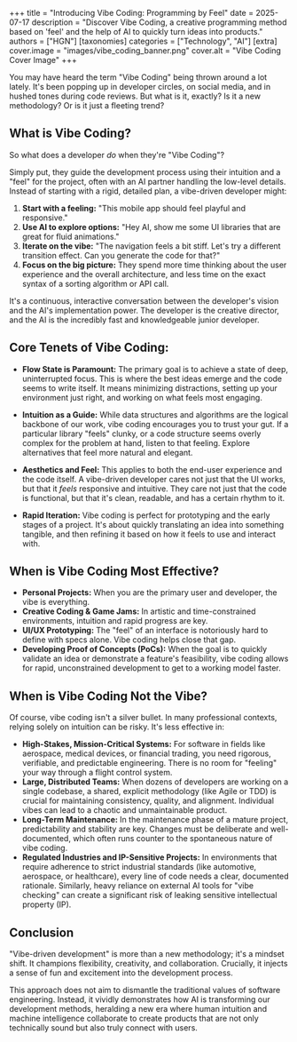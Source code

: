 +++
title = "Introducing Vibe Coding: Programming by Feel"
date = 2025-07-17
description = "Discover Vibe Coding, a creative programming method based on 'feel' and the help of AI to quickly turn ideas into products."
authors = ["HGN"]
[taxonomies]
categories = ["Technology", "AI"]
[extra]
cover.image = "images/vibe_coding_banner.png"
cover.alt = "Vibe Coding Cover Image"
+++

You may have heard the term "Vibe Coding" being thrown around a lot lately. It's been popping up in developer circles, on social media, and in hushed tones during code reviews. But what is it, exactly? Is it a new methodology? Or is it just a fleeting trend?

## What is Vibe Coding?

So what does a developer *do* when they're "Vibe Coding"?

Simply put, they guide the development process using their intuition and a "feel" for the project, often with an AI partner handling the low-level details. Instead of starting with a rigid, detailed plan, a vibe-driven developer might:

1.  **Start with a feeling:** "This mobile app should feel playful and responsive."
2.  **Use AI to explore options:** "Hey AI, show me some UI libraries that are great for fluid animations."
3.  **Iterate on the vibe:** "The navigation feels a bit stiff. Let's try a different transition effect. Can you generate the code for that?"
4.  **Focus on the big picture:** They spend more time thinking about the user experience and the overall architecture, and less time on the exact syntax of a sorting algorithm or API call.

It's a continuous, interactive conversation between the developer's vision and the AI's implementation power. The developer is the creative director, and the AI is the incredibly fast and knowledgeable junior developer.

## Core Tenets of Vibe Coding:

- **Flow State is Paramount:** The primary goal is to achieve a state of deep, uninterrupted focus. This is where the best ideas emerge and the code seems to write itself. It means minimizing distractions, setting up your environment just right, and working on what feels most engaging.

- **Intuition as a Guide:** While data structures and algorithms are the logical backbone of our work, vibe coding encourages you to trust your gut. If a particular library "feels" clunky, or a code structure seems overly complex for the problem at hand, listen to that feeling. Explore alternatives that feel more natural and elegant.

- **Aesthetics and Feel:** This applies to both the end-user experience and the code itself. A vibe-driven developer cares not just that the UI works, but that it *feels* responsive and intuitive. They care not just that the code is functional, but that it's clean, readable, and has a certain rhythm to it.

- **Rapid Iteration:** Vibe coding is perfect for prototyping and the early stages of a project. It's about quickly translating an idea into something tangible, and then refining it based on how it feels to use and interact with.

## When is Vibe Coding Most Effective?

- **Personal Projects:** When you are the primary user and developer, the vibe is everything.
- **Creative Coding & Game Jams:** In artistic and time-constrained environments, intuition and rapid progress are key.
- **UI/UX Prototyping:** The "feel" of an interface is notoriously hard to define with specs alone. Vibe coding helps close that gap.
- **Developing Proof of Concepts (PoCs):** When the goal is to quickly validate an idea or demonstrate a feature's feasibility, vibe coding allows for rapid, unconstrained development to get to a working model faster.

## When is Vibe Coding Not the Vibe?

Of course, vibe coding isn't a silver bullet. In many professional contexts, relying solely on intuition can be risky. It's less effective in:

- **High-Stakes, Mission-Critical Systems:** For software in fields like aerospace, medical devices, or financial trading, you need rigorous, verifiable, and predictable engineering. There is no room for "feeling" your way through a flight control system.
- **Large, Distributed Teams:** When dozens of developers are working on a single codebase, a shared, explicit methodology (like Agile or TDD) is crucial for maintaining consistency, quality, and alignment. Individual vibes can lead to a chaotic and unmaintainable product.
- **Long-Term Maintenance:** In the maintenance phase of a mature project, predictability and stability are key. Changes must be deliberate and well-documented, which often runs counter to the spontaneous nature of vibe coding.
- **Regulated Industries and IP-Sensitive Projects:** In environments that require adherence to strict industrial standards (like automotive, aerospace, or healthcare), every line of code needs a clear, documented rationale. Similarly, heavy reliance on external AI tools for "vibe checking" can create a significant risk of leaking sensitive intellectual property (IP).

## Conclusion

"Vibe-driven development" is more than a new methodology; it's a mindset shift. It champions flexibility, creativity, and collaboration. Crucially, it injects a sense of fun and excitement into the development process.

This approach does not aim to dismantle the traditional values of software engineering. Instead, it vividly demonstrates how AI is transforming our development methods, heralding a new era where human intuition and machine intelligence collaborate to create products that are not only technically sound but also truly connect with users.